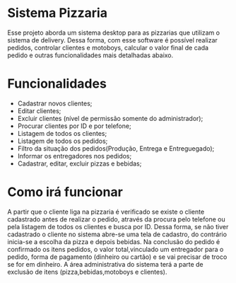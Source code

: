 # Sistema Pizzaria

Esse projeto aborda um sistema desktop para as pizzarias que utilizam o sistema de delivery. Dessa forma, com esse software é possível realizar pedidos, controlar clientes e motoboys, calcular o valor final de cada pedido e outras funcionalidades mais detalhadas abaixo.

# Funcionalidades

- Cadastrar novos clientes;
- Editar clientes;
- Excluir clientes (nível de permissão somente do administrador);
- Procurar clientes por ID e por telefone;
- Listagem de todos os clientes;
- Listagem de todos os pedidos;
- Filtro da situação dos pedidos(Produção, Entrega e Entreguegado);
- Informar os entregadores nos pedidos;
- Cadastrar, editar, excluir pizzas e bebidas;

# Como irá funcionar

  A partir que o cliente liga na pizzaria é verificado se existe o cliente cadastrado antes de realizar o pedido, através da procura pelo telefone ou pela listagem de todos os clientes e busca por ID. Dessa forma, se não tiver cadastrado o cliente no sistema abre-se uma tela de cadastro, do contrário inicia-se a escolha da pizza e depois bebidas. Na conclusão do pedido é confirmado os itens pedidos, o valor total,vinculado um entregador para o pedido, forma de pagamento (dinheiro ou cartão) e se vai precisar de troco se for em dinheiro.
  A área administrativa do sistema terá a parte de exclusão de itens (pizza,bebidas,motoboys e clientes).
